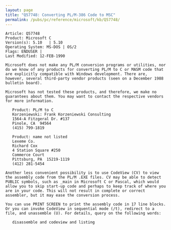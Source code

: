 ```yaml
---
layout: page
title: "Q57748: Converting PL/M-386 Code to MSC"
permalink: /pubs/pc/reference/microsoft/kb/Q57748/
---
```


	Article: Q57748
	Product: Microsoft C
	Version(s): 5.10   | 5.10
	Operating System: MS-DOS | OS/2
	Flags: ENDUSER |
	Last Modified: 12-FEB-1990
	
	Microsoft does not make any PL/M conversion programs or utilities, nor
	do we know of any products for converting PL/M to C or MASM code that
	are explicitly compatible with Windows development. There are,
	however, several third-party vendor products (seen on a December 1988
	bulletin board).
	
	Microsoft has not tested these products, and therefore, we make no
	guarantees about them. You may want to contact the respective vendors
	for more information.
	
	   Product: PL/M to C
	   Korzeniewski: Frank Korzeniewski Consulting
	   1564-A Fitzgeral Dr. #137
	   Pinole, CA  94564
	   (415) 799-1819
	
	   Product: name not listed
	   Lexeme Co.
	   Richard Cox
	   4 Station Square #250
	   Commerce Court
	   Pittsburg, PA  15219-1119
	   (412) 281-5454
	
	Another less convenient possibility is to use CodeView (CV) to view
	the assembly code from the PL/M .EXE files. CV may be able to detect
	PUBLIC symbols, such as _main in Microsoft C or Pascal, which would
	allow you to skip start-up code and perhaps to keep track of where you
	are in your code. This will not result in complete or correct
	assembler, but it may ease the conversion process.
	
	You can use PRINT SCREEN to print the assembly code in 17 line blocks.
	Or you can invoke CodeView in sequential mode (/t), redirect to a
	file, and unassemble (U). For details, query on the following words:
	
	   disassemble and codeview and listing
